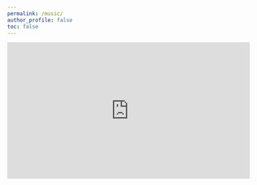 ```yaml
---
permalink: /music/
author_profile: false
toc: false
---
```


<iframe width="560" height="315" src="https://www.youtube.com/embed/XlnTTGGito8" frameborder="0" allow="accelerometer; autoplay; clipboard-write; encrypted-media; gyroscope; picture-in-picture" allowfullscreen></iframe>



